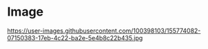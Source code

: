 # Image
https://user-images.githubusercontent.com/100398103/155774082-07150383-17eb-4c22-ba2e-5e4b8c22b435.jpg
